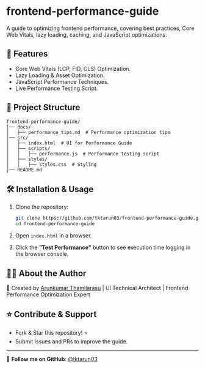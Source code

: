# frontend-performance-guide

A guide to optimizing frontend performance, covering best practices, Core Web Vitals, lazy loading, caching, and JavaScript optimizations.

## 🚀 Features
- Core Web Vitals (LCP, FID, CLS) Optimization.
- Lazy Loading & Asset Optimization.
- JavaScript Performance Techniques.
- Live Performance Testing Script.

## 📂 Project Structure
```
frontend-performance-guide/
│── docs/
│   ├── performance_tips.md  # Performance optimization tips
│── src/
│   ├── index.html  # UI for Performance Guide
│   ├── scripts/
│   │   ├── performance.js  # Performance testing script
│   ├── styles/
│   │   ├── styles.css  # Styling
│── README.md
```

## 🛠 Installation & Usage

1. Clone the repository:
   ```bash
   git clone https://github.com/tktarun03/frontend-performance-guide.git
   cd frontend-performance-guide
   ```

2. Open `index.html` in a browser.

3. Click the **"Test Performance"** button to see execution time logging in the browser console.

## 👨‍💻 About the Author

🚀 Created by [Arunkumar Thamilarasu](https://github.com/tktarun03) | UI Technical Architect | Frontend Performance Optimization Expert

## ⭐ Contribute & Support
- Fork & Star this repository! ⭐
- Submit Issues and PRs to improve the guide.

---
🎯 **Follow me on GitHub**: [@tktarun03](https://github.com/tktarun03)
